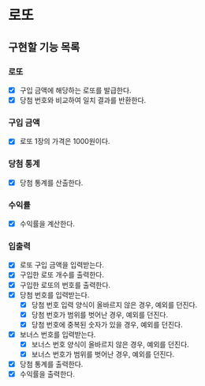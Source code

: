 # 로또

## 구현할 기능 목록

### 로또

- [x] 구입 금액에 해당하는 로또를 발급한다.
- [x] 당첨 번호와 비교하여 일치 결과를 반환한다.

### 구입 금액

- [x] 로또 1장의 가격은 1000원이다.

### 당첨 통계

- [x] 당첨 통계를 산출한다.

### 수익률

- [x] 수익률을 계산한다.

### 입출력

- [x] 로또 구입 금액을 입력받는다.
- [x] 구입한 로또 개수를 출력한다.
- [x] 구입한 로또의 번호를 출력한다.
- [x] 당첨 번호를 입력받는다.
    - [x] 당첨 번호 입력 양식이 올바르지 않은 경우, 예외를 던진다.
    - [x] 당첨 번호가 범위를 벗어난 경우, 예외를 던진다.
    - [x] 당첨 번호에 중복된 숫자가 있을 경우, 예외를 던진다.
- [x] 보너스 번호를 입력받는다.
    - [x] 보너스 번호 양식이 올바르지 않은 경우, 예외를 던진다.
    - [x] 보너스 번호가 범위를 벗어난 경우, 예외를 던진다.
- [x] 당첨 통계를 출력한다.
- [x] 수익률을 출력한다. 
